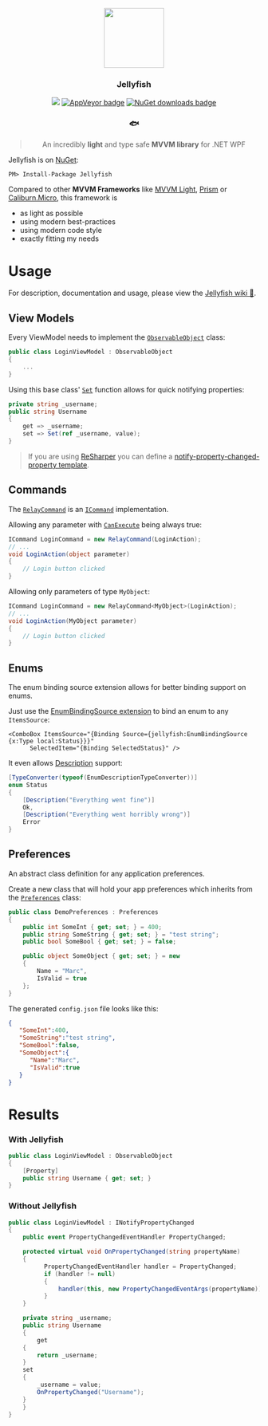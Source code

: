 <p align="center">
  <img src="https://github.com/mrousavy/Jellyfish/raw/master/Images/jellyfish.png" height="120" />
  <h3 align="center">Jellyfish</h3>
  <p align="center">
	<a class="badge-align" href="https://www.codacy.com/app/mrousavy/Jellyfish?utm_source=github.com&amp;utm_medium=referral&amp;utm_content=mrousavy/Jellyfish&amp;utm_campaign=Badge_Grade"><img src="https://api.codacy.com/project/badge/Grade/b677d8c1fa194835b42b7b6266a39b6b"/></a>
	<a href="https://ci.appveyor.com/project/mrousavy/jellyfish/"><img src="https://ci.appveyor.com/api/projects/status/o7nxq777rlqmr082?svg=true" alt="AppVeyor badge"></a>
	<a href="https://www.nuget.org/packages/Jellyfish/"><img src="https://img.shields.io/nuget/dt/Jellyfish.svg" alt="NuGet downloads badge"></a>
	<h3 align="center">🐟</h3>
  </p>
  <blockquote align="center">
  	<p align="center">
  		An incredibly <strong>light</strong> and type safe <strong>MVVM library</strong> for .NET WPF
	  </p>
  </blockquote>
</p>

Jellyfish is on [NuGet](https://www.nuget.org/packages/Jellyfish/):
```pm
PM> Install-Package Jellyfish
```

Compared to other **MVVM Frameworks** like [MVVM Light](http://www.mvvmlight.net/), [Prism](https://github.com/PrismLibrary/Prism) or [Caliburn.Micro](https://caliburnmicro.com/), this framework is
* as light as possible
* using modern best-practices
* using modern code style
* exactly fitting my needs


# Usage

For description, documentation and usage, please view the [Jellyfish wiki 📖](https://github.com/mrousavy/Jellyfish/wiki).

## View Models
Every ViewModel needs to implement the [`ObservableObject`](https://github.com/mrousavy/Jellyfish/blob/master/Jellyfish/ObservableObject.cs) class:

```cs
public class LoginViewModel : ObservableObject
{
    ...
}
```

Using this base class' [`Set`](https://github.com/mrousavy/Jellyfish/blob/master/Jellyfish/ObservableObject.cs#L37) function allows for quick notifying properties:

```cs
private string _username;
public string Username
{
    get => _username;
    set => Set(ref _username, value);
}
```

> If you are using [ReSharper](https://www.jetbrains.com/resharper/) you can define a [notify-property-changed-property template](https://github.com/mrousavy/Jellyfish/wiki/ReSharper-NPP-Template).

## Commands
The [`RelayCommand`](https://github.com/mrousavy/Jellyfish/blob/master/Jellyfish/RelayCommand.cs) is an [`ICommand`](https://msdn.microsoft.com/en-us/library/system.windows.input.icommand(v=vs.110).aspx) implementation.

Allowing any parameter with [`CanExecute`](https://msdn.microsoft.com/en-us/library/system.windows.input.icommand.canexecute(v=vs.110).aspx) being always true:
```cs
ICommand LoginCommand = new RelayCommand(LoginAction);
// ...
void LoginAction(object parameter)
{
    // Login button clicked
}
```

Allowing only parameters of type `MyObject`:
```cs
ICommand LoginCommand = new RelayCommand<MyObject>(LoginAction);
// ...
void LoginAction(MyObject parameter)
{
    // Login button clicked
}
```

## Enums
The enum binding source extension allows for better binding support on enums.

Just use the [EnumBindingSource extension](https://github.com/mrousavy/Jellyfish/blob/master/Jellyfish/Extensions/EnumBindingSourceExtension.cs) to bind an enum to any `ItemsSource`:
```xaml
<ComboBox ItemsSource="{Binding Source={jellyfish:EnumBindingSource {x:Type local:Status}}}"
	  SelectedItem="{Binding SelectedStatus}" />
```

It even allows [Description](https://msdn.microsoft.com/en-us/library/system.componentmodel.descriptionattribute(v=vs.110).aspx) support:
```cs
[TypeConverter(typeof(EnumDescriptionTypeConverter))]
enum Status
{
    [Description("Everything went fine")]
    Ok,
    [Description("Everything went horribly wrong")]
    Error
}
```

## Preferences
An abstract class definition for any application preferences.

Create a new class that will hold your app preferences which inherits from the [`Preferences`](https://github.com/mrousavy/Jellyfish/blob/master/Jellyfish/Preferences.cs) class:
```cs
public class DemoPreferences : Preferences
{
    public int SomeInt { get; set; } = 400;
    public string SomeString { get; set; } = "test string";
    public bool SomeBool { get; set; } = false;

    public object SomeObject { get; set; } = new
    {
        Name = "Marc",
        IsValid = true
    };
}
```

The generated `config.json` file looks like this:
```json
{
   "SomeInt":400,
   "SomeString":"test string",
   "SomeBool":false,
   "SomeObject":{
      "Name":"Marc",
      "IsValid":true
   }
}
```


# Results
### With Jellyfish
```cs
public class LoginViewModel : ObservableObject
{
    [Property]
    public string Username { get; set; }
}
```

### Without Jellyfish
```cs
public class LoginViewModel : INotifyPropertyChanged
{
    public event PropertyChangedEventHandler PropertyChanged;

    protected virtual void OnPropertyChanged(string propertyName)
    {
          PropertyChangedEventHandler handler = PropertyChanged;
          if (handler != null)
          {
              handler(this, new PropertyChangedEventArgs(propertyName));
          }
    }

    private string _username;
    public string Username
    {
        get
	{
	    return _username;
	}
	set
	{
	    _username = value;
	    OnPropertyChanged("Username");
	}
    }
}
```
